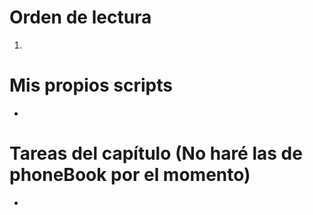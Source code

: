 # Orden de lectura
1. 

# Mis propios scripts
- 

# Tareas del capítulo (No haré las de phoneBook por el momento)
- 
